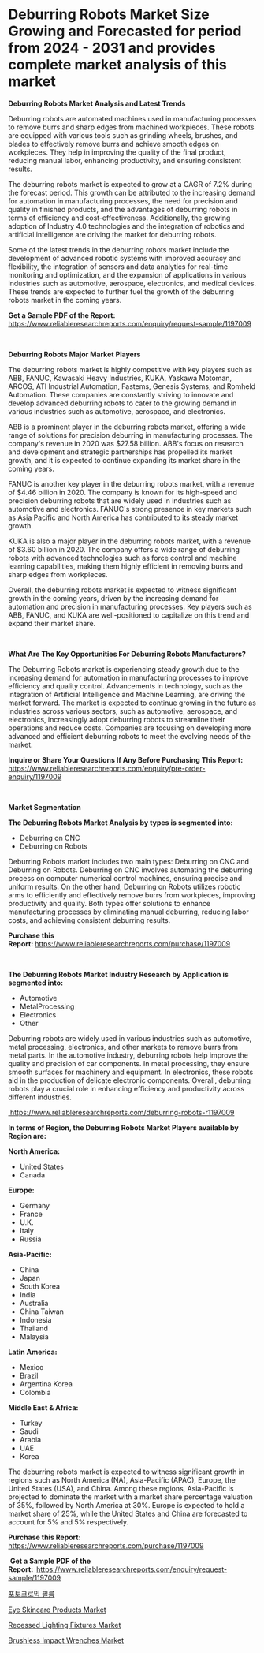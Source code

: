 <p><h1>Deburring Robots Market Size Growing and Forecasted for period from 2024 - 2031 and provides complete market analysis of this market</h1></p><p><strong>Deburring Robots Market Analysis and Latest Trends</strong></p>
<p><p>Deburring robots are automated machines used in manufacturing processes to remove burrs and sharp edges from machined workpieces. These robots are equipped with various tools such as grinding wheels, brushes, and blades to effectively remove burrs and achieve smooth edges on workpieces. They help in improving the quality of the final product, reducing manual labor, enhancing productivity, and ensuring consistent results.</p><p>The deburring robots market is expected to grow at a CAGR of 7.2% during the forecast period. This growth can be attributed to the increasing demand for automation in manufacturing processes, the need for precision and quality in finished products, and the advantages of deburring robots in terms of efficiency and cost-effectiveness. Additionally, the growing adoption of Industry 4.0 technologies and the integration of robotics and artificial intelligence are driving the market for deburring robots.</p><p>Some of the latest trends in the deburring robots market include the development of advanced robotic systems with improved accuracy and flexibility, the integration of sensors and data analytics for real-time monitoring and optimization, and the expansion of applications in various industries such as automotive, aerospace, electronics, and medical devices. These trends are expected to further fuel the growth of the deburring robots market in the coming years.</p></p>
<p><strong>Get a Sample PDF of the Report:&nbsp;</strong> <a href="https://www.reliableresearchreports.com/enquiry/request-sample/1197009">https://www.reliableresearchreports.com/enquiry/request-sample/1197009</a></p>
<p>&nbsp;</p>
<p><strong>Deburring Robots Major Market Players</strong></p>
<p><p>The deburring robots market is highly competitive with key players such as ABB, FANUC, Kawasaki Heavy Industries, KUKA, Yaskawa Motoman, ARCOS, ATI Industrial Automation, Fastems, Genesis Systems, and Romheld Automation. These companies are constantly striving to innovate and develop advanced deburring robots to cater to the growing demand in various industries such as automotive, aerospace, and electronics.</p><p>ABB is a prominent player in the deburring robots market, offering a wide range of solutions for precision deburring in manufacturing processes. The company's revenue in 2020 was $27.58 billion. ABB's focus on research and development and strategic partnerships has propelled its market growth, and it is expected to continue expanding its market share in the coming years.</p><p>FANUC is another key player in the deburring robots market, with a revenue of $4.46 billion in 2020. The company is known for its high-speed and precision deburring robots that are widely used in industries such as automotive and electronics. FANUC's strong presence in key markets such as Asia Pacific and North America has contributed to its steady market growth.</p><p>KUKA is also a major player in the deburring robots market, with a revenue of $3.60 billion in 2020. The company offers a wide range of deburring robots with advanced technologies such as force control and machine learning capabilities, making them highly efficient in removing burrs and sharp edges from workpieces.</p><p>Overall, the deburring robots market is expected to witness significant growth in the coming years, driven by the increasing demand for automation and precision in manufacturing processes. Key players such as ABB, FANUC, and KUKA are well-positioned to capitalize on this trend and expand their market share.</p></p>
<p>&nbsp;</p>
<p><strong>What Are The Key Opportunities For Deburring Robots Manufacturers?</strong></p>
<p><p>The Deburring Robots market is experiencing steady growth due to the increasing demand for automation in manufacturing processes to improve efficiency and quality control. Advancements in technology, such as the integration of Artificial Intelligence and Machine Learning, are driving the market forward. The market is expected to continue growing in the future as industries across various sectors, such as automotive, aerospace, and electronics, increasingly adopt deburring robots to streamline their operations and reduce costs. Companies are focusing on developing more advanced and efficient deburring robots to meet the evolving needs of the market.</p></p>
<p><strong>Inquire or Share Your Questions If Any Before Purchasing This Report:</strong> <a href="https://www.reliableresearchreports.com/enquiry/pre-order-enquiry/1197009">https://www.reliableresearchreports.com/enquiry/pre-order-enquiry/1197009</a></p>
<p>&nbsp;</p>
<p><strong>Market Segmentation</strong></p>
<p><strong>The Deburring Robots Market Analysis by types is segmented into:</strong></p>
<p><ul><li>Deburring on CNC</li><li>Deburring on Robots</li></ul></p>
<p><p>Deburring Robots market includes two main types: Deburring on CNC and Deburring on Robots. Deburring on CNC involves automating the deburring process on computer numerical control machines, ensuring precise and uniform results. On the other hand, Deburring on Robots utilizes robotic arms to efficiently and effectively remove burrs from workpieces, improving productivity and quality. Both types offer solutions to enhance manufacturing processes by eliminating manual deburring, reducing labor costs, and achieving consistent deburring results.</p></p>
<p><strong>Purchase this Report:&nbsp;</strong><a href="https://www.reliableresearchreports.com/purchase/1197009">https://www.reliableresearchreports.com/purchase/1197009</a></p>
<p>&nbsp;</p>
<p><strong>The Deburring Robots Market Industry Research by Application is segmented into:</strong></p>
<p><ul><li>Automotive</li><li>MetalProcessing</li><li>Electronics</li><li>Other</li></ul></p>
<p><p>Deburring robots are widely used in various industries such as automotive, metal processing, electronics, and other markets to remove burrs from metal parts. In the automotive industry, deburring robots help improve the quality and precision of car components. In metal processing, they ensure smooth surfaces for machinery and equipment. In electronics, these robots aid in the production of delicate electronic components. Overall, deburring robots play a crucial role in enhancing efficiency and productivity across different industries.</p></p>
<p><a href="https://www.reliableresearchreports.com/deburring-robots-r1197009">&nbsp;https://www.reliableresearchreports.com/deburring-robots-r1197009</a></p>
<p><strong>In terms of Region, the Deburring Robots Market Players available by Region are:</strong></p>
<p>
    <p> <strong> North America: </strong>
        <ul>
            <li>United States</li>
            <li>Canada</li>
        </ul>
        </p> 
    <p> <strong> Europe: </strong>
        <ul>
            <li>Germany</li>
            <li>France</li>
            <li>U.K.</li>
            <li>Italy</li>
            <li>Russia</li>
        </ul>
        </p> 
    <p> <strong> Asia-Pacific: </strong>
        <ul>
            <li>China</li>
            <li>Japan</li>
            <li>South Korea</li>
            <li>India</li>
            <li>Australia</li>
            <li>China Taiwan</li>
            <li>Indonesia</li>
            <li>Thailand</li>
            <li>Malaysia</li>
        </ul>
        </p> 
    <p> <strong> Latin America: </strong>
        <ul>
            <li>Mexico</li>
            <li>Brazil</li>
            <li>Argentina Korea</li>
            <li>Colombia</li>
        </ul>
        </p> 
    <p> <strong> Middle East & Africa: </strong>
        <ul>
            <li>Turkey</li>
            <li>Saudi</li>
            <li>Arabia</li>
            <li>UAE</li>
            <li>Korea</li>
        </ul>
    </p>
    </p>
<p><p>The deburring robots market is expected to witness significant growth in regions such as North America (NA), Asia-Pacific (APAC), Europe, the United States (USA), and China. Among these regions, Asia-Pacific is projected to dominate the market with a market share percentage valuation of 35%, followed by North America at 30%. Europe is expected to hold a market share of 25%, while the United States and China are forecasted to account for 5% and 5% respectively.</p></p>
<p><strong>Purchase this Report: </strong><a href="https://www.reliableresearchreports.com/purchase/1197009">https://www.reliableresearchreports.com/purchase/1197009</a></p>
<p>&nbsp;<strong>Get a Sample PDF of the Report:&nbsp;&nbsp;</strong><a href="https://www.reliableresearchreports.com/enquiry/request-sample/1197009">https://www.reliableresearchreports.com/enquiry/request-sample/1197009</a></p>
<p><strong></strong></p>
<p><p><a href="https://github.com/JeromeRtyau89966/Market-Research-Report-List-1/blob/main/111477428935.md">포토크로믹 필름</a></p><p><a href="https://www.linkedin.com/pulse/decoding-eye-skincare-products-market-metrics-share-trends-1nezc?trackingId=o529Er0mzQxmBm611%2Fkp%2Bw%3D%3D">Eye Skincare Products Market</a></p><p><a href="https://www.linkedin.com/pulse/recessed-lighting-fixtures-market-exploring-share-trends-future-yluif?trackingId=ZSPemVdKcD%2BtomtKlSCXBA%3D%3D">Recessed Lighting Fixtures Market</a></p><p><a href="https://github.com/Airanohannonzb68e5pb53oc1/Market-Research-Report-List-2/blob/main/brushless-impact-wrenches-market.md">Brushless Impact Wrenches Market</a></p></p>